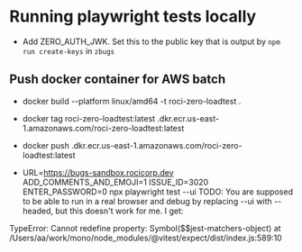 # Running playwright tests locally

- Add ZERO_AUTH_JWK. Set this to the public key that is output by `npm run create-keys` in `zbugs`


## Push docker container for AWS batch
- docker build --platform linux/amd64 -t roci-zero-loadtest .
- docker tag roci-zero-loadtest:latest <accid>.dkr.ecr.us-east-1.amazonaws.com/roci-zero-loadtest:latest
- docker push <accid>.dkr.ecr.us-east-1.amazonaws.com/roci-zero-loadtest:latest

- URL=https://bugs-sandbox.rocicorp.dev ADD_COMMENTS_AND_EMOJI=1 ISSUE_ID=3020 ENTER_PASSWORD=0 npx playwright test --ui
TODO: You are supposed to be able to run in a real browser and debug by
replacing --ui with --headed, but this doesn't work for me. I get:

TypeError: Cannot redefine property: Symbol($$jest-matchers-object)
at /Users/aa/work/mono/node_modules/@vitest/expect/dist/index.js:589:10


